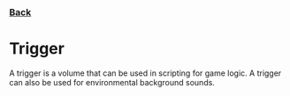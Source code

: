 ### [Back](../README.md)
# Trigger
A trigger is a volume that can be used in scripting for game logic. A trigger can also be used for environmental background sounds.